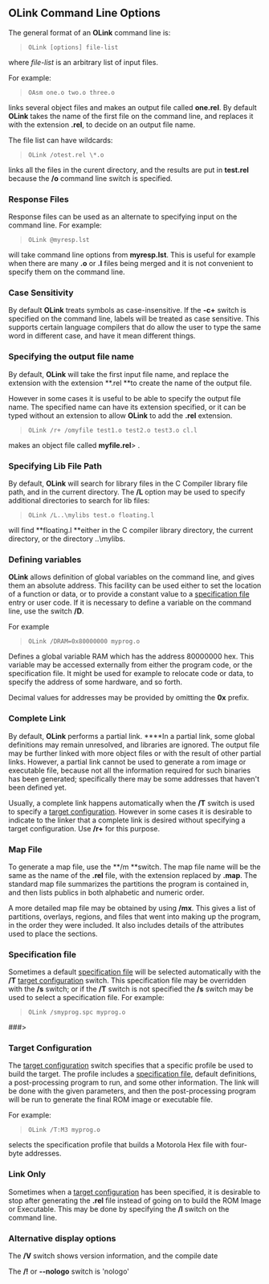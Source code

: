 ## OLink Command Line Options

 The general format of an **OLink** command line is:
 
>     OLink [options] file-list
 
 where _file-list_ is an arbitrary list of input files.
 
 For example:
 
>     OAsm one.o two.o three.o
 
 links several object files and makes an output file called **one.rel**.  By default **OLink** takes the name of the first file on the command line, and replaces it with the extension **.rel**, to decide on an output file name.
 
 The file list can have wildcards:
 
>     OLink /otest.rel \*.o
 
  links all the files in the curent directory, and the results are put in **test.rel** because the **/o** command line switch is specified.


### Response Files

 Response files can be used as an alternate to specifying input on the command line.  For example:
 
>     OLink @myresp.lst
 
 will take command line options from **myresp.lst**.  This is useful for example when there are many **.o** or **.l** files being merged and it is not convenient to specify them on the command line.


### Case Sensitivity

 By default **OLink** treats symbols as case-insensitive.  If the **-c+** switch is specified on the command line, labels will be treated as case sensitive.  This supports certain language compilers that do allow the user to type the same word in different case, and have it mean different things.


### Specifying the output file name
 

 
 By default, **OLink** will take the first input file name, and replace the extension with the extension **.rel **to create the name of the output file.
 
 However in some cases it is useful to be able to specify the output file name.  The specified name can have its extension specified, or it can be typed without an extension to allow **OLink** to add the **.rel** extension.
>     
>     OLink /r+ /omyfile test1.o test2.o test3.o cl.l
 
 makes an object file called **myfile.rel**>     .


### Specifying Lib File Path
 

 By default, **OLink** will search for library files in the C Compiler library file path, and in the current directory.  The **/L** option may be used to specify additional directories to search for lib files:
 
>     OLink /L..\mylibs test.o floating.l
 
 will find **floating.l **either in the C compiler library directory, the current directory, or the directory ..\\mylibs.


### Defining variables

 **OLink** allows definition of global variables on the command line, and gives them an absolute address.  This facility can be used either to set the location of a function or data, or to provide a constant value to a [specification file](OLink%20Specification%20Files.md) entry or user code.  If it is necessary to define a variable on the command line, use the switch **/D**.  
 
 For example
 
>     OLink /DRAM=0x80000000 myprog.o
 
 Defines a global variable RAM which has the address 80000000 hex.  This variable may be accessed externally from either the program code, or the specification file.  It might be used for example to relocate code or data, to specify the address of some hardware, and so forth.
 
 Decimal values for addresses may be provided by omitting the **0x** prefix.


### Complete Link

 By default, **OLink** performs a partial link.  ****In a partial link, some global definitions may remain unresolved, and libraries are ignored.  The output file may be further linked with more object files or with the result of other partial links.  However, a partial link cannot be used to generate a rom image or executable file, because not all the information required for such binaries has been generated; specifically there may be some addresses that haven't been defined yet.
 
 Usually, a complete link happens automatically when the **/T** switch is used to specify a [target configuration](OLink%20Target%20Configurations.md).  However in some cases it is desirable to indicate to the linker that a complete link is desired without specifying a target configuration.  Use **/r+** for this purpose.


### Map File

 To generate a map file, use the **/m **switch.  The map file name will be the same as the name of the **.rel** file, with the extension replaced by **.map**.  The standard map file summarizes the partitions the program is contained in, and then lists publics in both alphabetic and numeric order.  
 
 A more detailed map file may be obtained by using **/mx**.  This gives a list of partitions, overlays, regions, and files that went into making up the program, in the order they were included.  It also includes details of the attributes used to place the sections.


### Specification file

 Sometimes a default [specification file](OLink%20Specification%20Files.md) will be selected automatically with the **/T** [target configuration](OLink%20Target%20Configurations.md) switch.  This specification file may be overridden with the **/s** switch; or if the **/T** switch is not specified the **/s** switch may be used to select a specification file.  For example:
 
>     OLink /smyprog.spc myprog.o


###>


### Target Configuration

 The [target configuration](OLink%20Target%20Configurations.md) switch specifies that a specific profile be used to build the target.  The profile includes a [specification file](OLink%20Specification%20Files.md), default definitions, a post-processing program to run, and some other information.  The link will be done with the given parameters, and then the post-processing program will be run to generate the final ROM image or executable file.
 
 For example:
 
>     OLink /T:M3 myprog.o
 
 selects the specification profile that builds a Motorola Hex file with four-byte addresses.


### Link Only

 Sometimes when a [target configuration](OLink%20Target%20Configurations.md) has been specified, it is desirable to stop after generating the **.rel** file instead of going on to build the ROM Image or Executable.  This may be done by specifying the **/l** switch on the command line.
 
   
### Alternative display options

 The **/V** switch shows version information, and the compile date

 The **/!** or **--nologo** switch is 'nologo'